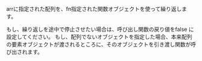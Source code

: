 arrに指定された配列を、fn指定された関数オブジェクトを使って繰り返します。
<div class="long">
もし、繰り返しを途中で停止させたい場合は、呼び出し関数の戻り値をfalse に設定してください。
もし、配列でないオブジェクトを指定した場合、本来配列の要素オブジェクトが渡されるところに、そのオブジェクトを引き渡し関数が呼び出されます。

